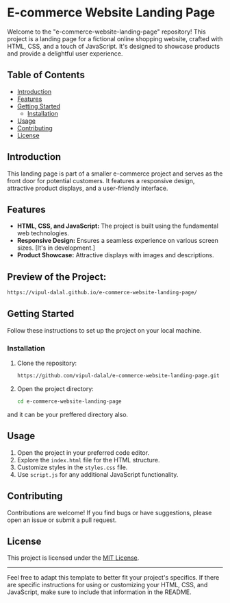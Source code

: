 # E-commerce Website Landing Page

Welcome to the "e-commerce-website-landing-page" repository! This project is a landing page for a fictional online shopping website, crafted with HTML, CSS, and a touch of JavaScript. It's designed to showcase products and provide a delightful user experience.

## Table of Contents

- [Introduction](#introduction)
- [Features](#features)
- [Getting Started](#getting-started)
  - [Installation](#installation)
- [Usage](#usage)
- [Contributing](#contributing)
- [License](#license)

## Introduction

This landing page is part of a smaller e-commerce project and serves as the front door for potential customers. It features a responsive design, attractive product displays, and a user-friendly interface.

## Features

- **HTML, CSS, and JavaScript:** The project is built using the fundamental web technologies.
- **Responsive Design:** Ensures a seamless experience on various screen sizes. [It's in development.]
- **Product Showcase:** Attractive displays with images and descriptions.

## Preview of the Project:

   ```bash
   https://vipul-dalal.github.io/e-commerce-website-landing-page/
   ```
## Getting Started

Follow these instructions to set up the project on your local machine.

### Installation

1. Clone the repository:

   ```bash
   https://github.com/vipul-dalal/e-commerce-website-landing-page.git
   ```
2. Open the project directory:

   ```bash
   cd e-commerce-website-landing-page
   ```
and it can be your preffered directory also.

## Usage

1. Open the project in your preferred code editor.
2. Explore the `index.html` file for the HTML structure.
3. Customize styles in the `styles.css` file.
4. Use `script.js` for any additional JavaScript functionality.

## Contributing

Contributions are welcome! If you find bugs or have suggestions, please open an issue or submit a pull request.

## License

This project is licensed under the [MIT License](LICENSE.md).

---

Feel free to adapt this template to better fit your project's specifics. If there are specific instructions for using or customizing your HTML, CSS, and JavaScript, make sure to include that information in the README.
